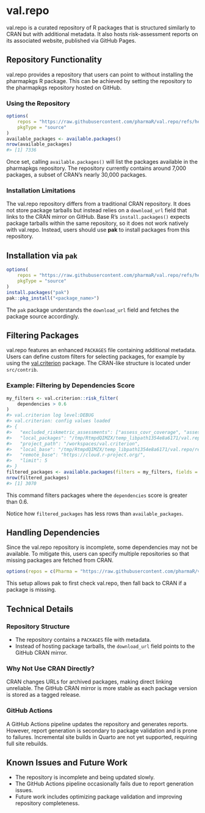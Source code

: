 # val.repo

val.repo is a curated repository of R packages that is structured similarly to
CRAN but with additional metadata. It also hosts risk-assessment reports on its
associated website, published via GitHub Pages.

## Repository Functionality

val.repo provides a repository that users can point to without
installing the pharmapkgs R package. This can be achieved by setting the
repository to the pharmapkgs repository hosted on GitHub.

### Using the Repository

``` r
options(
    repos = "https://raw.githubusercontent.com/pharmaR/val.repo/refs/heads/main/repos",
    pkgType = "source"
)
available_packages <- available.packages()
nrow(available_packages)
#> [1] 7336
```

Once set, calling `available.packages()` will list the packages
available in the pharmapkgs repository. The repository currently
contains around 7,000 packages, a subset of CRAN’s nearly 30,000
packages.

### Installation Limitations

The val.repo repository differs from a traditional CRAN repository. It
does not store package tarballs but instead relies on a `download_url`
field that links to the CRAN mirror on GitHub. Base R’s
`install.packages()` expects package tarballs within the same
repository, so it does not work natively with val.repo. Instead, users
should use **pak** to install packages from this repository.

## Installation via `pak`

``` r
options(
    repos = "https://raw.githubusercontent.com/pharmaR/val.repo/refs/heads/main/repos",
    pkgType = "source"
)
install.packages("pak")
pak::pkg_install("<package_name>")
```

The `pak` package understands the `download_url` field and fetches the
package source accordingly.

## Filtering Packages

val.repo features an enhanced `PACKAGES` file containing additional metadata.
Users can define custom filters for selecting packages, for example by using
the [val.criterion](https://github.com/pharmaR/val.criterion) package.
The CRAN-like structure is located under `src/contrib`.

### Example: Filtering by Dependencies Score

``` r
my_filters <- val.criterion::risk_filter(
    dependencies > 0.6
)
#> val.criterion log level:DEBUG
#> val.criterion: config values loaded
#> {
#>   "excluded_riskmetric_assessments": ["assess_covr_coverage", "assess_r_cmd_check"],
#>   "local_packages": "/tmp/RtmpdQIMZX/temp_libpath1354e8a6171/val.repo/repos/src/contrib/PACKAGES",
#>   "project_path": "/workspaces/val.criterion",
#>   "local_base": "/tmp/RtmpdQIMZX/temp_libpath1354e8a6171/val.repo/repos",
#>   "remote_base": "https://cloud.r-project.org/",
#>   "limit": 5
#> }
filtered_packages <- available.packages(filters = my_filters, fields = "dependencies")
nrow(filtered_packages)
#> [1] 3070
```

This command filters packages where the `dependencies` score is greater than
0.6.

Notice how `filtered_packages` has less rows than `available_packages`.

## Handling Dependencies

Since the val.repo repository is incomplete, some dependencies may not
be available. To mitigate this, users can specify multiple repositories
so that missing packages are fetched from CRAN.

``` r
options(repos = c(Pharma = "https://raw.githubusercontent.com/pharmaR/val.repo/refs/heads/main/repos", CRAN = "https://cran.r-project.org"))
```

This setup allows pak to first check val.repo, then fall back to CRAN
if a package is missing.

## Technical Details

### Repository Structure

- The repository contains a `PACKAGES` file with metadata.
- Instead of hosting package tarballs, the `download_url` field points
  to the GitHub CRAN mirror.

### Why Not Use CRAN Directly?

CRAN changes URLs for archived packages, making direct linking
unreliable. The GitHub CRAN mirror is more stable as each package
version is stored as a tagged release.

### GitHub Actions

A GitHub Actions pipeline updates the repository and generates reports.
However, report generation is secondary to package validation and is
prone to failures. Incremental site builds in Quarto are not yet
supported, requiring full site rebuilds.

## Known Issues and Future Work

- The repository is incomplete and being updated slowly.
- The GitHub Actions pipeline occasionally fails due to report
  generation issues.
- Future work includes optimizing package validation and improving
  repository completeness.
